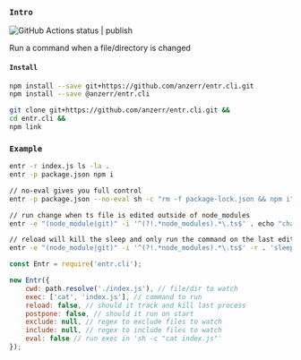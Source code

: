 
### `Intro`
![GitHub Actions status | publish](https://github.com/anzerr/entr.cli/workflows/publish/badge.svg)

Run a command when a file/directory is changed

#### `Install`
``` bash
npm install --save git+https://github.com/anzerr/entr.cli.git
npm install --save @anzerr/entr.cli
```

``` bash
git clone git+https://github.com/anzerr/entr.cli.git &&
cd entr.cli &&
npm link
```

### `Example`

``` bash
entr -r index.js ls -la .
entr -p package.json npm i

// no-eval gives you full control
entr -p package.json --no-eval sh -c "rm -f package-lock.json && npm i"

// run change when ts file is edited outside of node_modules
entr -e "(node_module|git)" -i '^(?!.*node_modules).*\.ts$' . echo "change"

// reload will kill the sleep and only run the command on the last edit
entr -e "(node_module|git)" -i '^(?!.*node_modules).*\.ts$' -r . 'sleep 2 && echo "change"'
```

``` javascript
const Entr = require('entr.cli');

new Entr({
	cwd: path.resolve('./index.js'), // file/dir to watch
	exec: ['cat', 'index.js'], // command to run
	reload: false, // should it track and kill last process
	postpone: false, // should it run on start
	exclude: null, // regex to exclude files to watch
	include: null, // regex to include files to watch
	eval: false // run exec in 'sh -c "cat index.js"'
});
```